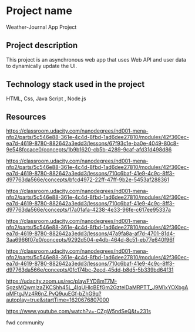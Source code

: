 # Project name 

Weather-Journal App Project

## Project description

This project is an asynchronous web app that uses Web API and user data to dynamically update the UI.

## Technology stack used in the project

HTML,  Css, Java Script , Node.js


## Resources 

https://classroom.udacity.com/nanodegrees/nd001-mena-nfp2/parts/5c546e88-361e-4c4d-8fbd-1ad6dee27810/modules/42f360ec-ea7d-4619-8780-882642a3edd3/lessons/67f93c1e-ba0e-4049-80c8-9e548fccace0/concepts/1b9b1620-cb5b-4289-9caf-afd31d498d86

https://classroom.udacity.com/nanodegrees/nd001-mena-nfp2/parts/5c546e88-361e-4c4d-8fbd-1ad6dee27810/modules/42f360ec-ea7d-4619-8780-882642a3edd3/lessons/710c6baf-41e9-4c9c-8ff3-d97763da566e/concepts/bfcd4972-22ff-47ff-9b2e-5453af288361

https://classroom.udacity.com/nanodegrees/nd001-mena-nfp2/parts/5c546e88-361e-4c4d-8fbd-1ad6dee27810/modules/42f360ec-ea7d-4619-8780-882642a3edd3/lessons/710c6baf-41e9-4c9c-8ff3-d97763da566e/concepts/17a01afa-4238-4e33-96fe-c617ee95337a

https://classroom.udacity.com/nanodegrees/nd001-mena-nfp2/parts/5c546e88-361e-4c4d-8fbd-1ad6dee27810/modules/42f360ec-ea7d-4619-8780-882642a3edd3/lessons/47a9fa8a-af7d-4701-81d4-3aa6966f07e0/concepts/9292d504-e4db-464d-8c51-eb77e640f96f

https://classroom.udacity.com/nanodegrees/nd001-mena-nfp2/parts/5c546e88-361e-4c4d-8fbd-1ad6dee27810/modules/42f360ec-ea7d-4619-8780-882642a3edd3/lessons/710c6baf-41e9-4c9c-8ff3-d97763da566e/concepts/0fc174bc-2ecd-45dd-b8d5-5b339bd64f31

https://udacity.zoom.us/rec/play/FYD8mT7M-SgzsMQwmIzaZKCShh45L_4IqUHlcBEfGm2GztelDaMRPTT_J9M1xYOXbgApMFtgJVz4R6nZ.PvQ9uuEGf-bZhG9q?autoplay=true&startTime=1620676807000

https://www.youtube.com/watch?v=-CZgW5ndSeQ&t=231s

fwd community